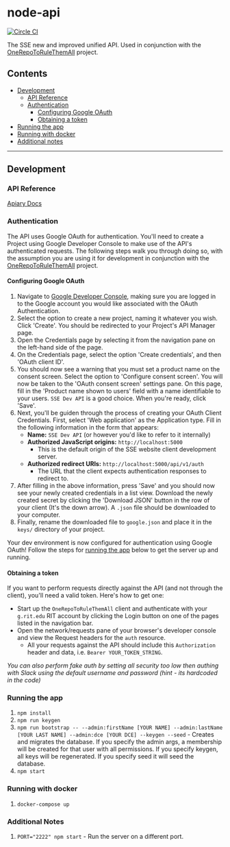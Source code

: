 # node-api

[![Circle CI](https://circleci.com/gh/rit-sse/node-api.svg?style=svg&circle-token=50819f36da32c91bfd2df83ccae75175c0ff9a6e)](https://circleci.com/gh/rit-sse/node-api)

The SSE new and improved unified API. Used in conjunction with the [OneRepoToRuleThemAll](https://github.com/rit-sse/OneRepoToRuleThemAll) project.

## Contents
* [Development](#development)
  * [API Reference](#api-reference)
  * [Authentication](#authentication)
    * [Configuring Google OAuth](#configuring-google-oauth)
    * [Obtaining a token](#obtaining-a-token)
* [Running the app](#running-the-app)
* [Running with docker](#running-with-docker)
* [Additional notes](#additional-notes)
---
## Development

### API Reference
[Apiary Docs](http://docs.sse.apiary.io)

### Authentication
The API uses Google OAuth for authentication. You'll need to create a Project using Google Developer Console to make use of the API's authenticated requests. The following steps walk you through doing so, with the assumption you are using it for development in conjunction with the [OneRepoToRuleThemAll](https://github.com/rit-sse/OneRepoToRuleThemAll) project.

#### Configuring Google OAuth
1. Navigate to [Google Developer Console](https://console.developers.google.com/project), making sure you are logged in to the Google account you would like associated with the OAuth Authentication.
2. Select the option to create a new project, naming it whatever you wish. Click 'Create'. You should be redirected to your Project's API Manager page.
3. Open the Credentials page by selecting it from the navigation pane on the left-hand side of the page.
4. On the Credentials page, select the option 'Create credentials', and then 'OAuth client ID'.
5. You should now see a warning that you must set a product name on the consent screen. Select the option to 'Configure consent screen'. You will now be taken to the 'OAuth consent screen' settings pane. On this page, fill in the 'Product name shown to users' field with a name identifiable to your users. `SSE Dev API` is a good choice. When you're ready, click 'Save'.
6. Next, you'll be guiden through the process of creating your OAuth Client Credentials. First, select 'Web application' as the Application type. Fill in the following information in the form that appears:
    - **Name:** `SSE Dev API` (or however you'd like to refer to it internally)
    - **Authorized JavaScript origins:** `http://localhost:5000`
        - This is the default origin of the SSE website client development server.
    - **Authorized redirect URIs:** `http://localhost:5000/api/v1/auth`
        - The URL that the client expects authentication responses to redirect to.
7. After filling in the above information, press 'Save' and you should now see your newly created credentials in a list view. Download the newly created secret by clicking the 'Download JSON' button in the row of your client (It's the down arrow). A `.json` file should be downloaded to your computer.
8. Finally, rename the downloaded file to `google.json` and place it in the `keys/` directory of your project.

Your dev environment is now configured for authentication using Google OAuth! Follow the steps for [running the app](#running-the-app) below to get the server up and running.


#### Obtaining a token
If you want to perform requests directly against the API (and not through the client), you'll need a valid token. Here's how to get one:
* Start up the `OneRepoToRuleThemAll` client and authenticate with your `g.rit.edu` RIT account by clicking the Login button on one of the pages listed in the navigation bar.
* Open the network/requests pane of your browser's developer console and view the Request headers for the `auth` resource.
  * All your requests against the API should include this `Authorization` header and data, i.e.&nbsp;`Bearer YOUR_TOKEN_STRING`.

*You can also perform fake auth by setting all security too low then authing with Slack using the default username and password (hint - its hardcoded in the code)*


### Running the app
1. `npm install`
2. `npm run keygen`
3. `npm run bootstrap -- --admin:firstName [YOUR NAME] --admin:lastName [YOUR LAST NAME] --admin:dce [YOUR DCE] --keygen --seed` - Creates and migrates the database. If you specify the admin args, a membership will be created for that
user with all permissions. If you specify keygen, all keys will be regenerated.
If you specify seed it will seed the database.
4. `npm start`

### Running with docker
1. `docker-compose up`

### Additional Notes
1. `PORT="2222" npm start` - Run the server on a different port.
